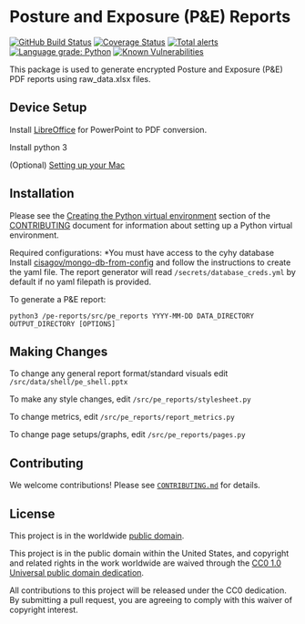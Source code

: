 # Posture and Exposure (P&E) Reports #

[![GitHub Build Status](https://github.com/cisagov/pe-reports/workflows/build/badge.svg)](https://github.com/cisagov/pe-reports/actions)
[![Coverage Status](https://coveralls.io/repos/github/cisagov/pe-reports/badge.svg?branch=develop)](https://coveralls.io/github/cisagov/pe-reports?branch=develop)
[![Total alerts](https://img.shields.io/lgtm/alerts/g/cisagov/pe-reports.svg?logo=lgtm&logoWidth=18)](https://lgtm.com/projects/g/cisagov/pe-reports/alerts/)
[![Language grade: Python](https://img.shields.io/lgtm/grade/python/g/cisagov/pe-reports.svg?logo=lgtm&logoWidth=18)](https://lgtm.com/projects/g/cisagov/pe-reports/context:python)
[![Known Vulnerabilities](https://snyk.io/test/github/cisagov/pe-reports/develop/badge.svg)](https://snyk.io/test/github/cisagov/pe-reports)

This package is used to generate encrypted Posture and Exposure (P&E) PDF
reports using raw_data.xlsx files.

## Device Setup ##

Install [LibreOffice](https://www.libreoffice.org/get-help/install-howto/macos/) 
for PowerPoint to PDF conversion.

Install python 3

(Optional) [Setting up your Mac](https://github.com/cisagov/development-guide/blob/develop/dev_envs/mac-env-setup.md)

## Installation ##

Please see the
[Creating the Python virtual environment](CONTRIBUTING.md#creating-the-python-virtual-environment)
section of the [CONTRIBUTING](CONTRIBUTING.md) document for information about
setting up a Python virtual environment.

Required configurations:
*You must have access to the cyhy database
Install [cisagov/mongo-db-from-config](https://github.com/cisagov/mongo-db-from-config)
and follow the instructions to create the yaml file.
The report generator will read `/secrets/database_creds.yml` by default if no
yaml filepath is provided.

To generate a P&E report:

```console
python3 /pe-reports/src/pe_reports YYYY-MM-DD DATA_DIRECTORY OUTPUT_DIRECTORY [OPTIONS]
```

## Making Changes ##

To change any general report format/standard visuals edit
`/src/data/shell/pe_shell.pptx`

To make any style changes, edit `/src/pe_reports/stylesheet.py`

To change metrics, edit `/src/pe_reports/report_metrics.py`

To change page setups/graphs, edit `/src/pe_reports/pages.py`

## Contributing ##

We welcome contributions!  Please see [`CONTRIBUTING.md`](CONTRIBUTING.md) for
details.

## License ##

This project is in the worldwide [public domain](LICENSE).

This project is in the public domain within the United States, and
copyright and related rights in the work worldwide are waived through
the [CC0 1.0 Universal public domain
dedication](https://creativecommons.org/publicdomain/zero/1.0/).

All contributions to this project will be released under the CC0
dedication. By submitting a pull request, you are agreeing to comply
with this waiver of copyright interest.
